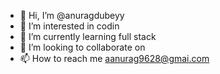 - 👋 Hi, I’m @anuragdubeyy
- 👀 I’m interested in codin
- 🌱 I’m currently learning full stack
- 💞️ I’m looking to collaborate on 
- 📫 How to reach me aanurag9628@gmai.com

<!---
anurag9682/anurag9682 is a ✨ special ✨ repository because its `README.md` (this file) appears on your GitHub profile.
You can click the Preview link to take a look at your changes.
--->
